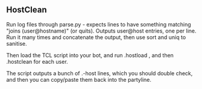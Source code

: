 HostClean
---------

Run log files through parse.py - expects lines to have something matching "joins (user@hostname)" (or quits). Outputs user@host entries, one per line.
Run it many times and concatenate the output, then use sort and uniq to sanitise.

Then load the TCL script into your bot, and run .hostload <path to file you made above>, and then .hostclean <handle> for each user.

The script outputs a bunch of .-host lines, which you should double check, and then you can copy/paste them back into the partyline.


